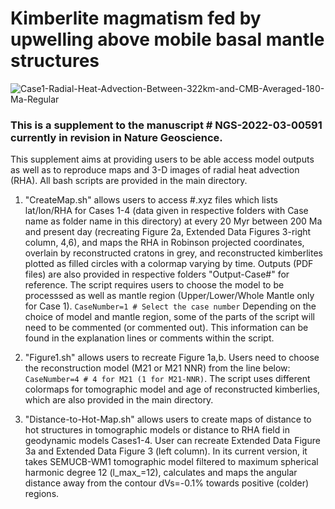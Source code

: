 # Kimberlite magmatism fed by upwelling above mobile basal mantle structures



![Case1-Radial-Heat-Advection-Between-322km-and-CMB-Averaged-180-Ma-Regular](https://user-images.githubusercontent.com/10364530/227427540-a05fb899-b3b5-4df8-925d-ebf5fe7a36f3.png)


### This is a supplement to the manuscript # NGS-2022-03-00591 currently in revision in Nature Geoscience.
 
This supplement aims at providing users to be able access model outputs as well as to reproduce maps and 3-D images of radial heat advection (RHA). All bash scripts are provided in the main directory.

1. "CreateMap.sh" allows users to access #.xyz files which lists lat/lon/RHA for Cases 1-4 (data given in respective folders with Case name as folder name in this directory) at every 20 Myr between 200 Ma and present day (recreating Figure 2a, Extended Data Figures 3-right column, 4,6), and maps the RHA in Robinson projected coordinates, overlain by reconstructed cratons in grey, and reconstructed kimberlites plotted as filled circles with a colormap varying by time. Outputs (PDF files) are also provided in respective folders "Output-Case#" for reference. The script requires users to choose the model to be processsed as well as mantle region (Upper/Lower/Whole Mantle only for Case 1). ``` CaseNumber=1 # Select the case number ``` 
    Depending on the choice of model and mantle region, some of the parts of the script will need to be commented (or commented out). This information can be found in the explanation lines or comments within the script.

2. "Figure1.sh" allows users to recreate Figure 1a,b. Users need to choose the reconstruction model (M21 or M21 NNR) from the line below: ``` CaseNumber=4 # 4 for M21 (1 for M21-NNR) ```. The script uses different colormaps for tomographic model and age of reconstructed kimberlies, which are also provided in the main directory.

3. "Distance-to-Hot-Map.sh" allows users to create maps of distance to hot structures in tomographic models or distance to RHA field in geodynamic models Cases1-4. User can recreate Extended Data Figure 3a and Extended Data Figure 3 (left column). In its current version, it takes SEMUCB-WM1 tomographic model filtered to maximum spherical harmonic degree 12 (l_max_=12), calculates and maps the angular distance away from the contour dVs=-0.1% towards positive (colder) regions. 
